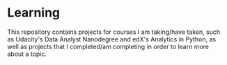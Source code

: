 # Learning

This repository contains projects for courses I am taking/have taken, such as Udacity's Data Analyst Nanodegree and edX's Analytics in Python, as well as projects that I completed/am completing in order to learn more about a topic. 

